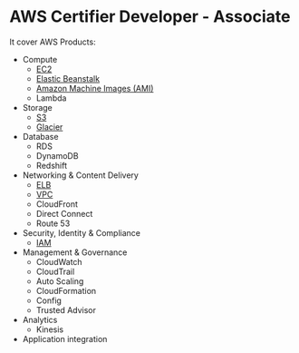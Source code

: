 # AWS Certifier Developer - Associate

It cover AWS Products:
- Compute
    - [EC2](EC2.md)
    - [Elastic Beanstalk](EC2.md#ebs)
    - [Amazon Machine Images (AMI)](EC2.md#ami)
    - Lambda
- Storage
    - [S3](S3.md)
    - [Glacier](S3.md#storage-classes)
- Database
    - RDS
    - DynamoDB
    - Redshift
- Networking & Content Delivery
    - [ELB](ELB.md)
    - [VPC](VPC.md)
    - CloudFront
    - Direct Connect
    - Route 53
- Security, Identity & Compliance
    - [IAM](IAM.md)
- Management & Governance
    - CloudWatch
    - CloudTrail
    - Auto Scaling
    - CloudFormation
    - Config
    - Trusted Advisor
- Analytics
    - Kinesis
- Application integration
